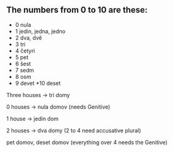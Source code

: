 ## The numbers from 0 to 10 are these:
* 0 nula
* 1 jedin, jedna, jedno
* 2 dva, dvě
* 3 tri
* 4 četyri
* 5 pet
* 6 šest
* 7 sedm
* 8 osm
* 9 devet
*10 deset

Three houses -> tri domy

0 houses -> nula domov (needs Genitive)

1 house -> jedin dom

2 houses -> dva domy (2 to 4 need accusative plural)

pet domov, deset domov (everything over 4 needs the Genitive)